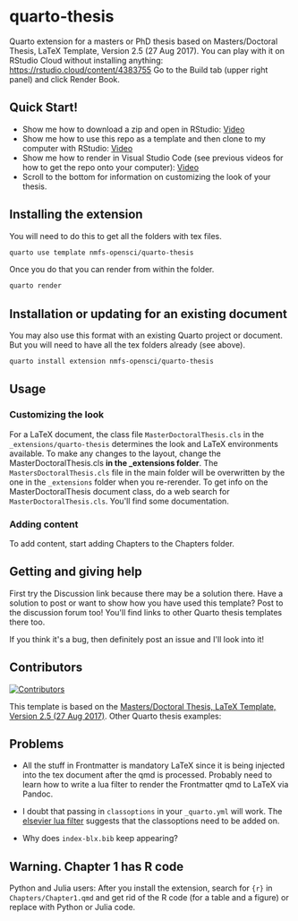 # quarto-thesis

Quarto extension for a masters or PhD thesis based on Masters/Doctoral Thesis, LaTeX Template, Version 2.5 (27 Aug 2017). You can play with it on RStudio Cloud without installing anything: https://rstudio.cloud/content/4383755  Go to the Build tab (upper right panel) and click Render Book.

## Quick Start!

* Show me how to download a zip and open in RStudio: [Video](https://youtu.be/33l8GhtUfnU)
* Show me how to use this repo as a template and then clone to my computer with RStudio: [Video](https://youtu.be/smzNQtogSaI)
* Show me how to render in Visual Studio Code (see previous videos for how to get the repo onto your computer): [Video](https://youtu.be/IJe3A8-Ee2E)
* Scroll to the bottom for information on customizing the look of your thesis.


## Installing the extension

You will need to do this to get all the folders with tex files.

```bash
quarto use template nmfs-opensci/quarto-thesis
```

Once you do that you can render from within the folder.

```bash
quarto render
```

## Installation or updating for an existing document

You may also use this format with an existing Quarto project or document. But you will need to have all the tex folders already (see above).

```bash
quarto install extension nmfs-opensci/quarto-thesis
```

## Usage

### Customizing the look

For a LaTeX document, the class file `MasterDoctoralThesis.cls` in the `_extensions/quarto-thesis` determines the look and LaTeX environments available. To make any changes to the layout, change the MasterDoctoralThesis.cls **in the _extensions folder**. The `MastersDoctoralThesis.cls` file in the main folder will be overwritten by the one in the `_extensions` folder when you re-rerender.  To get info on the MasterDoctoralThesis document class, do a web search for `MasterDoctoralThesis.cls`. You'll find some documentation.

### Adding content

To add content, start adding Chapters to the Chapters folder.

## Getting and giving help

First try the Discussion link because there may be a solution there. Have a solution to post or want to show how you have used this template? Post to the discussion forum too! You'll find links to other Quarto thesis templates there too.

If you think it's a bug, then definitely post an issue and I'll look into it! 

## Contributors

[![Contributors](https://contrib.rocks/image?repo=nmfs-opensci/quarto-thesis)](https://github.com/nmfs-opensci/quarto-thesis/graphs/contributors)

This template is based on the [Masters/Doctoral Thesis, LaTeX Template, Version 2.5 (27 Aug 2017)](https://www.latextemplates.com/template/masters-doctoral-thesis). Other Quarto thesis examples:


## Problems

* All the stuff in Frontmatter is mandatory LaTeX since it is being injected into the tex document after the qmd is processed. Probably need to learn how to write a lua filter to render the Frontmatter qmd to LaTeX via Pandoc.

* I doubt that passing in `classoptions` in your `_quarto.yml` will work. The [elsevier lua filter](https://github.com/quarto-journals/elsevier/blob/main/_extensions/elsevier/elsevier.lua) suggests that the classoptions need to be added on.

* Why does `index-blx.bib` keep appearing?

## Warning. Chapter 1 has R code

Python and Julia users: After you install the extension, search for `{r}` in `Chapters/Chapter1.qmd` and get rid of the R code (for a table and a figure) or replace with Python or Julia code.
